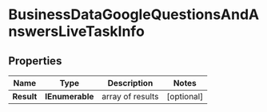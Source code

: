 # BusinessDataGoogleQuestionsAndAnswersLiveTaskInfo


## Properties

| Name | Type | Description | Notes |
|------------ | ------------- | ------------- | -------------|
**Result** | **IEnumerable<BusinessDataGoogleQuestionsAndAnswersLiveResultInfo>** | array of results |[optional]|